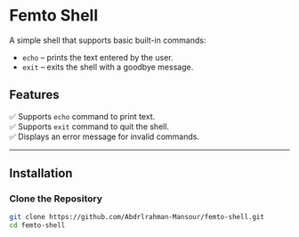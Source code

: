 # **Femto Shell**
A simple shell that supports basic built-in commands:  
- `echo` – prints the text entered by the user.  
- `exit` – exits the shell with a goodbye message.  

## **Features**
✅ Supports `echo` command to print text.  
✅ Supports `exit` command to quit the shell.  
✅ Displays an error message for invalid commands.  

---

## **Installation**
### **Clone the Repository**
```sh
git clone https://github.com/Abdrlrahman-Mansour/femto-shell.git
cd femto-shell

